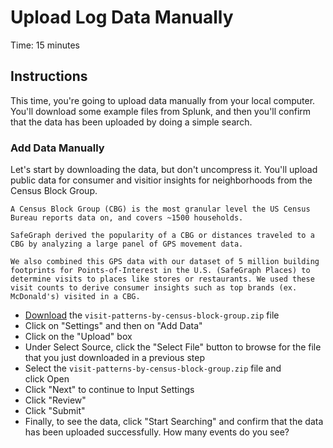 # Upload Log Data Manually
Time: 15 minutes

## Instructions
This time, you're going to upload data manually from your local computer. You'll download some example files from Splunk, and then you'll confirm that the data has been uploaded by doing a simple search.

### Add Data Manually
Let's start by downloading the data, but don't uncompress it. You'll upload public data for consumer and visitior insights for neighborhoods from the Census Block Group.

```
A Census Block Group (CBG) is the most granular level the US Census Bureau reports data on, and covers ~1500 households.

SafeGraph derived the popularity of a CBG or distances traveled to a CBG by analyzing a large panel of GPS movement data.

We also combined this GPS data with our dataset of 5 million building footprints for Points-of-Interest in the U.S. (SafeGraph Places) to determine visits to places like stores or restaurants. We used these visit counts to derive consumer insights such as top brands (ex. McDonald's) visited in a CBG.
```

- [Download](data/visit-patterns-by-census-block-group.zip) the `visit-patterns-by-census-block-group.zip` file
- Click on "Settings" and then on "Add Data"
- Click on the "Upload" box 
- Under Select Source, click the "Select File" button to browse for the file that you just downloaded in a previous step
- Select the `visit-patterns-by-census-block-group.zip` file and click Open
- Click "Next" to continue to Input Settings
- Click "Review"
- Click "Submit" 
- Finally, to see the data, click "Start Searching" and confirm that the data has been uploaded successfully. How many events do you see?
